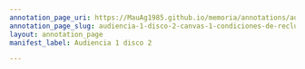 ```yaml
---
annotation_page_uri: https://MauAg1985.github.io/memoria/annotations/audiencia-1-disco-2-canvas-1-condiciones-de-reclusi-n-clandestina--testigo--personas-detenidas-desaparecidas--centro-clandestino-de-detenci-n--victima-de-la-represi-n--riesgo-para-la-salud.json
annotation_page_slug: audiencia-1-disco-2-canvas-1-condiciones-de-reclusi-n-clandestina--testigo--personas-detenidas-desaparecidas--centro-clandestino-de-detenci-n--victima-de-la-represi-n--riesgo-para-la-salud
layout: annotation_page
manifest_label: Audiencia 1 disco 2

---
```

